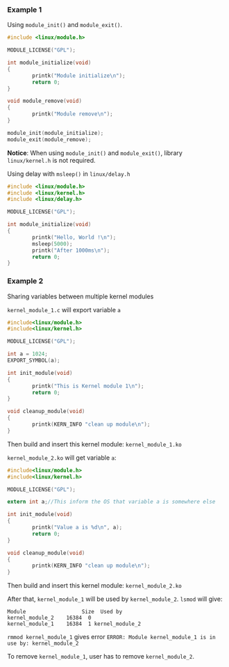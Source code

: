 ### Example 1

Using ``module_init()`` and ``module_exit()``.

```c
#include <linux/module.h>

MODULE_LICENSE("GPL");

int module_initialize(void)
{
        printk("Module initialize\n");
        return 0;
}

void module_remove(void)
{
        printk("Module remove\n");
}

module_init(module_initialize);
module_exit(module_remove);
```
**Notice**: When using ``module_init()`` and ``module_exit()``, library ``linux/kernel.h`` is not required.

Using delay with ``msleep()`` in ``linux/delay.h``

```c
#include <linux/module.h>
#include <linux/kernel.h>
#include <linux/delay.h>

MODULE_LICENSE("GPL");

int module_initialize(void)
{
        printk("Hello, World !\n");
        msleep(5000);
        printk("After 1000ms\n");
        return 0;
}
```

### Example 2

Sharing variables between multiple kernel modules

``kernel_module_1.c`` will export variable ``a``

```c
#include<linux/module.h>
#include<linux/kernel.h>

MODULE_LICENSE("GPL");

int a = 1024;
EXPORT_SYMBOL(a);

int init_module(void)
{
        printk("This is Kernel module 1\n");
        return 0;
}

void cleanup_module(void)
{
        printk(KERN_INFO "clean up module\n");
}
```

Then build and insert this kernel module: ``kernel_module_1.ko``

``kernel_module_2.ko`` will get variable ``a``:

```c
#include<linux/module.h>
#include<linux/kernel.h>

MODULE_LICENSE("GPL");

extern int a;//This inform the OS that variable a is somewhere else

int init_module(void)
{
        printk("Value a is %d\n", a);
        return 0;
}

void cleanup_module(void)
{
        printk(KERN_INFO "clean up module\n");
}
```

Then build and insert this kernel module: ``kernel_module_2.ko``

After that, ``kernel_module_1`` will be used by ``kernel_module_2``. ``lsmod`` will give:

```
Module                  Size  Used by
kernel_module_2    16384  0
kernel_module_1    16384  1 kernel_module_2
```

``rmmod kernel_module_1`` gives error ``ERROR: Module kernel_module_1 is in use by: kernel_module_2``

To remove ``kernel_module_1``, user has to remove ``kernel_module_2``.

